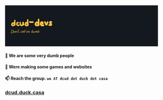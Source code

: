 ![Hello](./IMG_2807.png)

#### 👀 We are some very dumb people
#### 🌱 Were making some games and websites
#### 📫 Reach the group. **`we AT dcud dot duck dot casa`**


### [dcud.duck.casa](https://dcud.duck.casa/)
<!---
i-like-trains-de/i-like-trains-de is a ✨ special ✨ repository because its `README.md` (this file) appears on your GitHub profile.
You can click the Preview link to take a look at your changes.
--->
